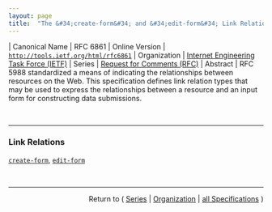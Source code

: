 ```yaml
---
layout: page
title:  "The &#34;create-form&#34; and &#34;edit-form&#34; Link Relations"
---
```


| Canonical Name | RFC 6861
| Online Version | [`http://tools.ietf.org/html/rfc6861`](http://tools.ietf.org/html/rfc6861)
| Organization | [Internet Engineering Task Force (IETF)](..)
| Series | [Request for Comments (RFC)](.)
| Abstract | RFC 5988 standardized a means of indicating the relationships between resources on the Web. This specification defines link relation types that may be used to express the relationships between a resource and an input form for constructing data submissions.

<br/>
<hr/>

### Link Relations

[`create-form`](/concepts/link-relation/create-form "RFC 5988 standardized a means of indicating the relationships between resources on the Web. This specification defines link relation types that may be used to express the relationships between a resource and an input form for constructing data submissions."), [`edit-form`](/concepts/link-relation/edit-form "RFC 5988 standardized a means of indicating the relationships between resources on the Web. This specification defines link relation types that may be used to express the relationships between a resource and an input form for constructing data submissions.")



<br/>
<hr/>

<p style="text-align: right">Return to ( <a href="./">Series</a> | <a href="../">Organization</a> | <a href="../../">all Specifications</a> )</p>